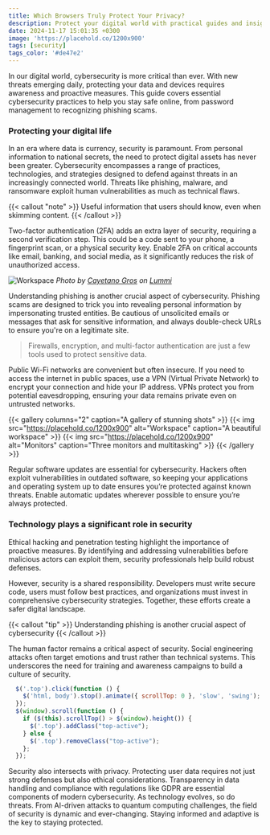 ```yaml
---
title: Which Browsers Truly Protect Your Privacy?
description: Protect your digital world with practical guides and insights into cybersecurity. Whether you’re just getting started or want to deepen your knowledge, you’ll find everything from data protection basics to advanced encryption techniques, all designed to keep your information safe and private.
date: 2024-11-17 15:01:35 +0300
image: 'https://placehold.co/1200x900'
tags: [security]
tags_color: '#de47e2'
---
```


In our digital world, cybersecurity is more critical than ever. With new threats emerging daily, protecting your data and devices requires awareness and proactive measures. This guide covers essential cybersecurity practices to help you stay safe online, from password management to recognizing phishing scams.

### Protecting your digital life

In an era where data is currency, security is paramount. From personal information to national secrets, the need to protect digital assets has never been greater. Cybersecurity encompasses a range of practices, technologies, and strategies designed to defend against threats in an increasingly connected world. Threats like phishing, malware, and ransomware exploit human vulnerabilities as much as technical flaws.

{{< callout "note" >}}
Useful information that users should know, even when skimming content.
{{< /callout >}}

Two-factor authentication (2FA) adds an extra layer of security, requiring a second verification step. This could be a code sent to your phone, a fingerprint scan, or a physical security key. Enable 2FA on critical accounts like email, banking, and social media, as it significantly reduces the risk of unauthorized access.

![Workspace](https://placehold.co/1200x900)
*Photo by [Cayetano Gros](https://placehold.co/1200x900) on [Lummi](https://placehold.co/1200x900)*

Understanding phishing is another crucial aspect of cybersecurity. Phishing scams are designed to trick you into revealing personal information by impersonating trusted entities. Be cautious of unsolicited emails or messages that ask for sensitive information, and always double-check URLs to ensure you're on a legitimate site.

> Firewalls, encryption, and multi-factor authentication are just a few tools used to protect sensitive data.

Public Wi-Fi networks are convenient but often insecure. If you need to access the internet in public spaces, use a VPN (Virtual Private Network) to encrypt your connection and hide your IP address. VPNs protect you from potential eavesdropping, ensuring your data remains private even on untrusted networks.

{{< gallery columns="2" caption="A gallery of stunning shots" >}}
  {{< img src="https://placehold.co/1200x900" alt="Workspace" caption="A beautiful workspace" >}}
  {{< img src="https://placehold.co/1200x900" alt="Monitors" caption="Three monitors and multitasking" >}}
{{< /gallery >}}

Regular software updates are essential for cybersecurity. Hackers often exploit vulnerabilities in outdated software, so keeping your applications and operating system up to date ensures you’re protected against known threats. Enable automatic updates wherever possible to ensure you’re always protected.

### Technology plays a significant role in security

Ethical hacking and penetration testing highlight the importance of proactive measures. By identifying and addressing vulnerabilities before malicious actors can exploit them, security professionals help build robust defenses.

However, security is a shared responsibility. Developers must write secure code, users must follow best practices, and organizations must invest in comprehensive cybersecurity strategies. Together, these efforts create a safer digital landscape.

{{< callout "tip" >}}
Understanding phishing is another crucial aspect of cybersecurity
{{< /callout >}}

The human factor remains a critical aspect of security. Social engineering attacks often target emotions and trust rather than technical systems. This underscores the need for training and awareness campaigns to build a culture of security.

```js
  $('.top').click(function () {
    $('html, body').stop().animate({ scrollTop: 0 }, 'slow', 'swing');
  });
  $(window).scroll(function () {
    if ($(this).scrollTop() > $(window).height()) {
      $('.top').addClass("top-active");
    } else {
      $('.top').removeClass("top-active");
    };
  });
```

Security also intersects with privacy. Protecting user data requires not just strong defenses but also ethical considerations. Transparency in data handling and compliance with regulations like GDPR are essential components of modern cybersecurity. As technology evolves, so do threats. From AI-driven attacks to quantum computing challenges, the field of security is dynamic and ever-changing. Staying informed and adaptive is the key to staying protected.